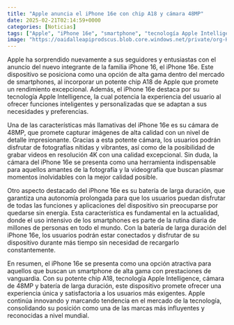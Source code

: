 ```yaml
---
title: "Apple anuncia el iPhone 16e con chip A18 y cámara 48MP"
date: 2025-02-21T02:14:59+0000
categories: [Noticias]
tags: ["Apple", "iPhone 16e", "smartphone", "tecnología Apple Intelligence", "cámara de 48MP", "batería de larga duración", "chip A18."]
image: "https://oaidalleapiprodscus.blob.core.windows.net/private/org-HKmKxpuNw3Y88lm4EBrIPq0n/user-ZwiCXOggLL8ZNNKE2g7rXFmV/img-hVDPd5JWU7hQH6yhqWhq5hDG.png?st=2025-02-21T01%3A14%3A59Z&se=2025-02-21T03%3A14%3A59Z&sp=r&sv=2024-08-04&sr=b&rscd=inline&rsct=image/png&skoid=d505667d-d6c1-4a0a-bac7-5c84a87759f8&sktid=a48cca56-e6da-484e-a814-9c849652bcb3&skt=2025-02-21T01%3A40%3A30Z&ske=2025-02-22T01%3A40%3A30Z&sks=b&skv=2024-08-04&sig=qtvEb/8Q%2Byz3uSffR1xYKCHjRL0WV9Yve4X5BhRo/Jo%3D"
---
```


Apple ha sorprendido nuevamente a sus seguidores y entusiastas con el anuncio del nuevo integrante de la familia iPhone 16, el iPhone 16e. Este dispositivo se posiciona como una opción de alta gama dentro del mercado de smartphones, al incorporar un potente chip A18 de Apple que promete un rendimiento excepcional. Además, el iPhone 16e destaca por su tecnología Apple Intelligence, la cual potencia la experiencia del usuario al ofrecer funciones inteligentes y personalizadas que se adaptan a sus necesidades y preferencias.

Una de las características más llamativas del iPhone 16e es su cámara de 48MP, que promete capturar imágenes de alta calidad con un nivel de detalle impresionante. Gracias a esta potente cámara, los usuarios podrán disfrutar de fotografías nítidas y vibrantes, así como de la posibilidad de grabar videos en resolución 4K con una calidad excepcional. Sin duda, la cámara del iPhone 16e se presenta como una herramienta indispensable para aquellos amantes de la fotografía y la videografía que buscan plasmar momentos inolvidables con la mejor calidad posible.

Otro aspecto destacado del iPhone 16e es su batería de larga duración, que garantiza una autonomía prolongada para que los usuarios puedan disfrutar de todas las funciones y aplicaciones del dispositivo sin preocuparse por quedarse sin energía. Esta característica es fundamental en la actualidad, donde el uso intensivo de los smartphones es parte de la rutina diaria de millones de personas en todo el mundo. Con la batería de larga duración del iPhone 16e, los usuarios podrán estar conectados y disfrutar de su dispositivo durante más tiempo sin necesidad de recargarlo constantemente.

En resumen, el iPhone 16e se presenta como una opción atractiva para aquellos que buscan un smartphone de alta gama con prestaciones de vanguardia. Con su potente chip A18, tecnología Apple Intelligence, cámara de 48MP y batería de larga duración, este dispositivo promete ofrecer una experiencia única y satisfactoria a los usuarios más exigentes. Apple continúa innovando y marcando tendencia en el mercado de la tecnología, consolidando su posición como una de las marcas más influyentes y reconocidas a nivel mundial.
    